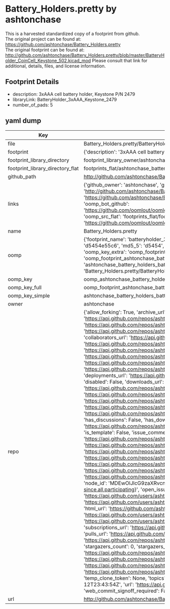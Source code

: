 # Battery_Holders.pretty by ashtonchase  
This is a harvested standardized copy of a footprint from github.  
The original project can be found at:  
https://github.com/ashtonchase/Battery_Holders.pretty  
The original footprint can be found at:
http://github.com/ashtonchase/Battery_Holders.pretty/blob/master/BatteryHolder_CoinCell_Keystone_502.kicad_mod
Please consult that link for additional, details, files, and license information.  
## Footprint Details
* description: 3xAAA cell battery holder, Keystone P/N 2479  
* libraryLink: BatteryHolder_3xAAA_Keystone_2479  
* number_of_pads: 5  
## yaml dump  
| Key | Value |  
| --- | --- |  
| file | Battery_Holders.pretty/BatteryHolder_3xAAA_Keystone_2479.kicad_mod |  
| footprint | {'description': '3xAAA cell battery holder, Keystone P/N 2479', 'libraryLink': 'BatteryHolder_3xAAA_Keystone_2479', 'number_of_pads': 5} |  
| footprint_library_directory | footprint_library_owner/ashtonchase_Battery_Holders.pretty |  
| footprint_library_directory_flat | footprints_flat/ashtonchase_battery_holders_batteryholder_3xaaa_keystone_2479/working |  
| github_path | http://github.com/ashtonchase/Battery_Holders.pretty/blob/master/BatteryHolder_3xAAA_Keystone_2479.kicad_mod |  
| links | {'github_owner': 'ashtonchase', 'github_repo_name': 'Battery_Holders.pretty', 'github_src': 'http://github.com/ashtonchase/Battery_Holders.pretty/blob/master/BatteryHolder_CoinCell_Keystone_502.kicad_mod', 'github_src_repo': 'https://github.com/ashtonchase/Battery_Holders.pretty', 'oomp_bot': 'footprints/ashtonchase_battery_holders_batteryholder_3xaaa_keystone_2479/working', 'oomp_bot_github': 'https://github.com/oomlout/oomlout_oomp_footprint_bot/tree/main/footprints/ashtonchase_battery_holders_batteryholder_3xaaa_keystone_2479/working', 'oomp_src_flat': 'footprints_flat/footprints_flat/ashtonchase_battery_holders_batteryholder_3xaaa_keystone_2479/working', 'oomp_src_flat_github': 'https://github.com/oomlout/oomlout_oomp_footprint_src/tree/main/footprints_flat/ashtonchase_battery_holders_batteryholder_3xaaa_keystone_2479/working'} |  
| name | Battery_Holders.pretty |  
| oomp | {'footprint_name': 'batteryholder_3xaaa_keystone_2479', 'library_name': 'battery_holders', 'md5': 'd5454e55c6643bf76892e7cbea830efe', 'md5_10': 'd5454e55c6', 'md5_5': 'd5454', 'md5_6': 'd5454e', 'oomp_key': 'oomp_ashtonchase_battery_holders_batteryholder_3xaaa_keystone_2479', 'oomp_key_extra': 'oomp_footprint_ashtonchase_battery_holders_batteryholder_3xaaa_keystone_2479', 'oomp_key_full': 'oomp_footprint_ashtonchase_battery_holders_batteryholder_3xaaa_keystone_2479_d5454e', 'oomp_key_simple': 'ashtonchase_battery_holders_batteryholder_3xaaa_keystone_2479', 'original_filename': 'Battery_Holders.pretty/BatteryHolder_3xAAA_Keystone_2479.kicad_mod', 'owner_name': 'ashtonchase'} |  
| oomp_key | oomp_ashtonchase_battery_holders_batteryholder_3xaaa_keystone_2479 |  
| oomp_key_full | oomp_footprint_ashtonchase_battery_holders_batteryholder_3xaaa_keystone_2479 |  
| oomp_key_simple | ashtonchase_battery_holders_batteryholder_3xaaa_keystone_2479 |  
| owner | ashtonchase |  
| repo | {'allow_forking': True, 'archive_url': 'https://api.github.com/repos/ashtonchase/Battery_Holders.pretty/{archive_format}{/ref}', 'archived': False, 'assignees_url': 'https://api.github.com/repos/ashtonchase/Battery_Holders.pretty/assignees{/user}', 'blobs_url': 'https://api.github.com/repos/ashtonchase/Battery_Holders.pretty/git/blobs{/sha}', 'branches_url': 'https://api.github.com/repos/ashtonchase/Battery_Holders.pretty/branches{/branch}', 'clone_url': 'https://github.com/ashtonchase/Battery_Holders.pretty.git', 'collaborators_url': 'https://api.github.com/repos/ashtonchase/Battery_Holders.pretty/collaborators{/collaborator}', 'comments_url': 'https://api.github.com/repos/ashtonchase/Battery_Holders.pretty/comments{/number}', 'commits_url': 'https://api.github.com/repos/ashtonchase/Battery_Holders.pretty/commits{/sha}', 'compare_url': 'https://api.github.com/repos/ashtonchase/Battery_Holders.pretty/compare/{base}...{head}', 'contents_url': 'https://api.github.com/repos/ashtonchase/Battery_Holders.pretty/contents/{+path}', 'contributors_url': 'https://api.github.com/repos/ashtonchase/Battery_Holders.pretty/contributors', 'created_at': '2016-06-26T17:36:03Z', 'default_branch': 'master', 'deployments_url': 'https://api.github.com/repos/ashtonchase/Battery_Holders.pretty/deployments', 'description': 'KiCAD footprints for various battery holders', 'disabled': False, 'downloads_url': 'https://api.github.com/repos/ashtonchase/Battery_Holders.pretty/downloads', 'events_url': 'https://api.github.com/repos/ashtonchase/Battery_Holders.pretty/events', 'fork': False, 'forks': 0, 'forks_count': 0, 'forks_url': 'https://api.github.com/repos/ashtonchase/Battery_Holders.pretty/forks', 'full_name': 'ashtonchase/Battery_Holders.pretty', 'git_commits_url': 'https://api.github.com/repos/ashtonchase/Battery_Holders.pretty/git/commits{/sha}', 'git_refs_url': 'https://api.github.com/repos/ashtonchase/Battery_Holders.pretty/git/refs{/sha}', 'git_tags_url': 'https://api.github.com/repos/ashtonchase/Battery_Holders.pretty/git/tags{/sha}', 'git_url': 'git://github.com/ashtonchase/Battery_Holders.pretty.git', 'has_discussions': False, 'has_downloads': True, 'has_issues': False, 'has_pages': False, 'has_projects': True, 'has_wiki': True, 'homepage': None, 'hooks_url': 'https://api.github.com/repos/ashtonchase/Battery_Holders.pretty/hooks', 'html_url': 'https://github.com/ashtonchase/Battery_Holders.pretty', 'id': 62000546, 'is_template': False, 'issue_comment_url': 'https://api.github.com/repos/ashtonchase/Battery_Holders.pretty/issues/comments{/number}', 'issue_events_url': 'https://api.github.com/repos/ashtonchase/Battery_Holders.pretty/issues/events{/number}', 'issues_url': 'https://api.github.com/repos/ashtonchase/Battery_Holders.pretty/issues{/number}', 'keys_url': 'https://api.github.com/repos/ashtonchase/Battery_Holders.pretty/keys{/key_id}', 'labels_url': 'https://api.github.com/repos/ashtonchase/Battery_Holders.pretty/labels{/name}', 'language': None, 'languages_url': 'https://api.github.com/repos/ashtonchase/Battery_Holders.pretty/languages', 'license': None, 'merges_url': 'https://api.github.com/repos/ashtonchase/Battery_Holders.pretty/merges', 'milestones_url': 'https://api.github.com/repos/ashtonchase/Battery_Holders.pretty/milestones{/number}', 'mirror_url': None, 'name': 'Battery_Holders.pretty', 'network_count': 0, 'node_id': 'MDEwOlJlcG9zaXRvcnk2MjAwMDU0Ng==', 'notifications_url': 'https://api.github.com/repos/ashtonchase/Battery_Holders.pretty/notifications{?since,all,participating}', 'open_issues': 0, 'open_issues_count': 0, 'owner': {'avatar_url': 'https://avatars.githubusercontent.com/u/10335054?v=4', 'events_url': 'https://api.github.com/users/ashtonchase/events{/privacy}', 'followers_url': 'https://api.github.com/users/ashtonchase/followers', 'following_url': 'https://api.github.com/users/ashtonchase/following{/other_user}', 'gists_url': 'https://api.github.com/users/ashtonchase/gists{/gist_id}', 'gravatar_id': '', 'html_url': 'https://github.com/ashtonchase', 'id': 10335054, 'login': 'ashtonchase', 'node_id': 'MDQ6VXNlcjEwMzM1MDU0', 'organizations_url': 'https://api.github.com/users/ashtonchase/orgs', 'received_events_url': 'https://api.github.com/users/ashtonchase/received_events', 'repos_url': 'https://api.github.com/users/ashtonchase/repos', 'site_admin': False, 'starred_url': 'https://api.github.com/users/ashtonchase/starred{/owner}{/repo}', 'subscriptions_url': 'https://api.github.com/users/ashtonchase/subscriptions', 'type': 'User', 'url': 'https://api.github.com/users/ashtonchase'}, 'private': False, 'pulls_url': 'https://api.github.com/repos/ashtonchase/Battery_Holders.pretty/pulls{/number}', 'pushed_at': '2015-07-29T05:48:22Z', 'releases_url': 'https://api.github.com/repos/ashtonchase/Battery_Holders.pretty/releases{/id}', 'size': 124, 'ssh_url': 'git@github.com:ashtonchase/Battery_Holders.pretty.git', 'stargazers_count': 0, 'stargazers_url': 'https://api.github.com/repos/ashtonchase/Battery_Holders.pretty/stargazers', 'statuses_url': 'https://api.github.com/repos/ashtonchase/Battery_Holders.pretty/statuses/{sha}', 'subscribers_count': 2, 'subscribers_url': 'https://api.github.com/repos/ashtonchase/Battery_Holders.pretty/subscribers', 'subscription_url': 'https://api.github.com/repos/ashtonchase/Battery_Holders.pretty/subscription', 'svn_url': 'https://github.com/ashtonchase/Battery_Holders.pretty', 'tags_url': 'https://api.github.com/repos/ashtonchase/Battery_Holders.pretty/tags', 'teams_url': 'https://api.github.com/repos/ashtonchase/Battery_Holders.pretty/teams', 'temp_clone_token': None, 'topics': [], 'trees_url': 'https://api.github.com/repos/ashtonchase/Battery_Holders.pretty/git/trees{/sha}', 'updated_at': '2017-01-12T23:43:54Z', 'url': 'https://api.github.com/repos/ashtonchase/Battery_Holders.pretty', 'visibility': 'public', 'watchers': 0, 'watchers_count': 0, 'web_commit_signoff_required': False} |  
| url | http://github.com/ashtonchase/Battery_Holders.pretty |  

